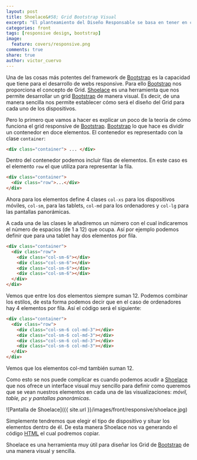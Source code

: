 ```yaml
---
layout: post
title: Shoelace&#58; Grid Bootstrap Visual
excerpt: "El planteamiento del Diseño Responsable se basa en tener en cuenta el dispositivo y el contexto que el usuario emplea para acceder al contenido."
categories: front
tags: [responsive design, bootstrap]
image:
  feature: covers/responsive.png
comments: true
share: true
author: victor_cuervo
---
```


Una de las cosas más potentes del framework de [Bootstrap][Bootstrap] es la capacidad que tiene para el desarrollo de webs responsive. Para ello [Bootstrap][Bootstrap] nos proporciona el concepto de Grid. [Shoelace][Shoelace] es una herramienta que nos permite desarrollar un grid [Bootstrap][Bootstrap] de manera visual. Es decir, de una manera sencilla nos permite establecer cómo será el diseño del Grid para cada uno de los dispositivos.

Pero lo primero que vamos a hacer es explicar un poco de la teoría de cómo funciona el grid responsive de [Bootstrap][Bootstrap]. [Bootstrap][Bootstrap] lo que hace es dividir un contenedor en doce elementos. El contenedor es representado con la clase ```container```:

~~~html
<div class="container"> ... </div>
~~~

Dentro del contenedor podemos incluir filas de elementos. En este caso es el elemento ```row``` el que utiliza para representar la fila.

~~~html
<div class="container">
  <div class="row">...</div>
</div>
~~~

Ahora para los elementos define 4 clases ```col-xs``` para los dispositivos móviles, ```col-sm```, para las tablets, ```col-md``` para los ordenadores y ```col-lg``` para las pantallas panorámicas.

A cada una de las clases le añadiremos un número con el cual indicaremos el número de espacios (de 1 a 12) que ocupa. Así por ejemplo podemos definir que para una tablet hay dos elementos por fila.

~~~html
<div class="container">
  <div class="row">
    <div class="col-sm-6"></div>
    <div class="col-sm-6"></div>
    <div class="col-sm-6"></div>
    <div class="col-sm-6"></div>
  </div>
</div>
~~~

Vemos que entre los dos elementos siempre suman 12. Podemos combinar los estilos, de esta forma podemos decir que en el caso de ordenadores hay 4 elementos por fila. Así el código será el siguiente:

~~~html
<div class="container">
  <div class="row">
    <div class="col-sm-6 col-md-3"></div>
    <div class="col-sm-6 col-md-3"></div>
    <div class="col-sm-6 col-md-3"></div>
    <div class="col-sm-6 col-md-3"></div>
  </div>
</div>
~~~

Vemos que los elementos col-md también suman 12.

Como esto se nos puede complicar es cuando podemos acudir a [Shoelace][Shoelace] que nos ofrece un interface visual muy sencillo para definir como queremos que se vean nuestros elementos en cada una de las visualizaciones: *móvil, table, pc y pantallas panorámicas*.

![Pantalla de Shoelace]({{ site.url }}/images/front/responsive/shoelace.jpg)

Simplemente tendremos que elegir el tipo de dispositivo y situar los elementos dentro de él. De esta manera Shoelace nos va generando el código [HTML][HTML] el cual podremos copiar.

Shoelace es una herramienta muy útil para diseñar los Grid de [Bootstrap][Bootstrap] de una manera visual y sencilla.

[HTML]: http://www.manualweb.net/html/
[Bootstrap]: http://www.manualweb.net/bootstrap/
[Shoelace]: http://shoelace.io/
